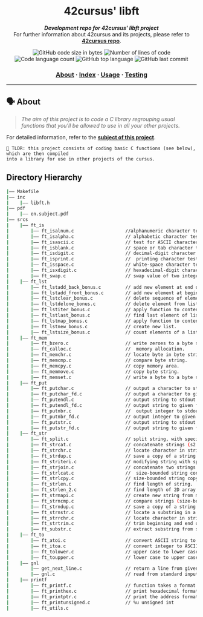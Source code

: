 

<h1 align="center">
	42cursus' libft
</h1>

<p align="center">
	<b><i>Development repo for 42cursus' libft project</i></b><br>
	For further information about 42cursus and its projects, please refer to <a href="https://github.com/Aelbakouri/1337_cursus"><b>42cursus repo</b></a>.
</p>

<p align="center">
	<img alt="GitHub code size in bytes" src="https://img.shields.io/github/languages/code-size/Aelbakouri/libft?color=blueviolet" />
	<img alt="Number of lines of code" src="https://img.shields.io/tokei/lines/github/Aelbakouri/libft?color=blueviolet" />
	<img alt="Code language count" src="https://img.shields.io/github/languages/count/Aelbakouri/libft?color=blue" />
	<img alt="GitHub top language" src="https://img.shields.io/github/languages/top/Aelbakouri/libft?color=blue" />
	<img alt="GitHub last commit" src="https://img.shields.io/github/last-commit/Aelbakouri/libft?color=brightgreen" />
</p>

<h3 align="center">
	<a href="#%EF%B8%8F-about">About</a>
	<span> · </span>
	<a href="#-index">Index</a>
	<span> · </span>
	<a href="#%EF%B8%8F-usage">Usage</a>
	<span> · </span>
	<a href="#-testing">Testing</a>
</h3>

---

## 🗣️ About

> _The aim of this project is to code a C library regrouping usual functions that you'll be allowed to use in all your other projects._

For detailed information, refer to the [**subject of this project**](https://github.com/appinha/42cursus/tree/master/_PDFs).

	🚀 TLDR: this project consists of coding basic C functions (see below), which are then compiled
	into a library for use in other projects of the cursus.

## Directory Hierarchy
```bash
|—— Makefile
|—— inc
|    |—— libft.h
|—— pdf
|    |—— en.subject.pdf
|—— srcs
|    |—— ft_is
|        |—— ft_isalnum.c    				//alphanumeric character test.
|        |—— ft_isalpha.c    				// alphabetic character test.
|        |—— ft_isascii.c    				// test for ASCII character.
|        |—— ft_isblank.c    				// space or tab character test.
|        |—— ft_isdigit.c    				// decimal-digit character test
|        |—— ft_isprint.c    				//  printing character test (space character inclusive).
|        |—— ft_isspace.c    				// white-space character test.
|        |—— ft_isxdigit.c   				// hexadecimal-digit character test
|        |—— ft_swap.c       				// swap value of two integers.
|    |—— ft_lst
|        |—— ft_lstadd_back_bonus.c   		// add new element at end of list.
|        |—— ft_lstadd_front_bonus.c  		// add new element at beginning of list.
|        |—— ft_lstclear_bonus.c      		// delete sequence of elements of list from a starting point.
|        |—— ft_lstdelone_bonus.c     		// delete element from list.
|        |—— ft_lstiter_bonus.c       		// apply function to content of all lists elements.
|        |—— ft_lstlast_bonus.c       		// find last element of list.
|        |—— ft_lstmap_bonus.c        		// apply function to content of all lists elements into new list.
|        |—— ft_lstnew_bonus.c        		// create new list.
|        |—— ft_lstsize_bonus.c       		// count elements of a list.
|    |—— ft_mem
|        |—— ft_bzero.c   					// write zeroes to a byte string.
|        |—— ft_calloc.c  					//  memory allocation.
|        |—— ft_memchr.c  					// locate byte in byte string.
|        |—— ft_memcmp.c  					// compare byte string.
|        |—— ft_memcpy.c  					// copy memory area.
|        |—— ft_memmove.c 					// copy byte string.
|        |—— ft_memset.c  					// write a byte to a byte string.
|    |—— ft_put
|        |—— ft_putchar.c 	   				// output a character to stdout.
|        |—— ft_putchar_fd.c   				// output a character to given file.
|        |—— ft_putendl.c      				// output string to stdout with newline.
|        |—— ft_putendl_fd.c   				// output string to given file with newline.
|        |—— ft_putnbr.c       				//  output integer to stdout.
|        |—— ft_putnbr_fd.c    				// output integer to given file.
|        |—— ft_putstr.c       				// output string to stdout.
|        |—— ft_putstr_fd.c    				// output string to given file.
|    |—— ft_str
|        |—— ft_split.c  			    	// split string, with specified character as delimiter, into an array of strings.
|        |—— ft_strcat.c 			    	// concatenate strings (s2 into s1).
|        |—— ft_strchr.c  			    	// locate character in string (first occurrence).
|        |—— ft_strdup.c  			    	// save a copy of a string (with malloc).
|        |—— ft_striteri.c 			    	// modifying string with specified function.
|        |—— ft_strjoin.c 			    	// concatenate two strings into a new string (with malloc).
|        |—— ft_strlcat.c  			    	//  size-bounded string concatenation.
|        |—— ft_strlcpy.c  			    	// size-bounded string copying.
|        |—— ft_strlen.c  			    	// find length of string.
|        |—— ft_strlen_2.c  				// find length of 2D array (i.e. splitted string).
|        |—— ft_strmapi.c  			    	// create new string from modifying string with specified function.
|        |—— ft_strncmp.c  			    	// compare strings (size-bounded).
|        |—— ft_strndup.c  			    	// save a copy of a string (with malloc, size-bounded).
|        |—— ft_strnstr.c  			    	// locate a substring in a string (size-bounded).
|        |—— ft_strrchr.c  			    	// locate character in string (last occurence).
|        |—— ft_strtrim.c 			    	// trim beginning and end of string with the specified characters.
|        |—— ft_substr.c  			    	// extract substring from string.
|    |—— ft_to
|        |—— ft_atoi.c    			    	// convert ASCII string to integer.
|        |—— ft_itoa.c						// convert integer to ASCII string.
|        |—— ft_tolower.c   				// upper case to lower case letter conversion.
|        |—— ft_toupper.c					// lower case to upper case letter conversion.
|    |—— gnl
|        |—— get_next_line.c 				// return a line from given fd
|        |—— gnl.c							// read from standard input and return line
|    |—— printf
|        |—— ft_printf.c 					// function takes a format string as its first argument, followed by a set of variables
|        |—— ft_printhex.c					// print hexadecimal format %x and %X
|        |—— ft_printptr.c					// print the address format %p
|        |—— ft_printunsigned.c 			// %u unsigned int
|        |—— ft_utils.c
```
	